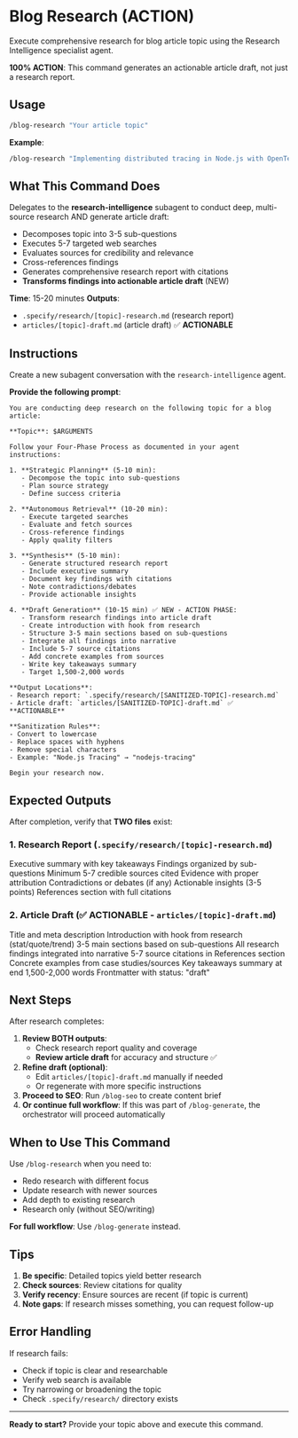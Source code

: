 # Blog Research (ACTION)

Execute comprehensive research for blog article topic using the Research Intelligence specialist agent.

**100% ACTION**: This command generates an actionable article draft, not just a research report.

## Usage

```bash
/blog-research "Your article topic"
```

**Example**:
```bash
/blog-research "Implementing distributed tracing in Node.js with OpenTelemetry"
```

## What This Command Does

Delegates to the **research-intelligence** subagent to conduct deep, multi-source research AND generate article draft:

- Decomposes topic into 3-5 sub-questions
- Executes 5-7 targeted web searches
- Evaluates sources for credibility and relevance
- Cross-references findings
- Generates comprehensive research report with citations
- **Transforms findings into actionable article draft** (NEW)

**Time**: 15-20 minutes
**Outputs**:
- `.specify/research/[topic]-research.md` (research report)
- `articles/[topic]-draft.md` (article draft) ✅ **ACTIONABLE**

## Instructions

Create a new subagent conversation with the `research-intelligence` agent.

**Provide the following prompt**:

```
You are conducting deep research on the following topic for a blog article:

**Topic**: $ARGUMENTS

Follow your Four-Phase Process as documented in your agent instructions:

1. **Strategic Planning** (5-10 min):
   - Decompose the topic into sub-questions
   - Plan source strategy
   - Define success criteria

2. **Autonomous Retrieval** (10-20 min):
   - Execute targeted searches
   - Evaluate and fetch sources
   - Cross-reference findings
   - Apply quality filters

3. **Synthesis** (5-10 min):
   - Generate structured research report
   - Include executive summary
   - Document key findings with citations
   - Note contradictions/debates
   - Provide actionable insights

4. **Draft Generation** (10-15 min) ✅ NEW - ACTION PHASE:
   - Transform research findings into article draft
   - Create introduction with hook from research
   - Structure 3-5 main sections based on sub-questions
   - Integrate all findings into narrative
   - Include 5-7 source citations
   - Add concrete examples from sources
   - Write key takeaways summary
   - Target 1,500-2,000 words

**Output Locations**:
- Research report: `.specify/research/[SANITIZED-TOPIC]-research.md`
- Article draft: `articles/[SANITIZED-TOPIC]-draft.md` ✅ **ACTIONABLE**

**Sanitization Rules**:
- Convert to lowercase
- Replace spaces with hyphens
- Remove special characters
- Example: "Node.js Tracing" → "nodejs-tracing"

Begin your research now.
```

## Expected Outputs

After completion, verify that **TWO files** exist:

### 1. Research Report (`.specify/research/[topic]-research.md`)

 Executive summary with key takeaways
 Findings organized by sub-questions
 Minimum 5-7 credible sources cited
 Evidence with proper attribution
 Contradictions or debates (if any)
 Actionable insights (3-5 points)
 References section with full citations

### 2. Article Draft (✅ **ACTIONABLE** - `articles/[topic]-draft.md`)

 Title and meta description
 Introduction with hook from research (stat/quote/trend)
 3-5 main sections based on sub-questions
 All research findings integrated into narrative
 5-7 source citations in References section
 Concrete examples from case studies/sources
 Key takeaways summary at end
 1,500-2,000 words
 Frontmatter with status: "draft"

## Next Steps

After research completes:

1. **Review BOTH outputs**:
   - Check research report quality and coverage
   - **Review article draft** for accuracy and structure ✅
2. **Refine draft (optional)**:
   - Edit `articles/[topic]-draft.md` manually if needed
   - Or regenerate with more specific instructions
3. **Proceed to SEO**: Run `/blog-seo` to create content brief
4. **Or continue full workflow**: If this was part of `/blog-generate`, the orchestrator will proceed automatically

## When to Use This Command

Use `/blog-research` when you need to:

-  Redo research with different focus
-  Update research with newer sources
-  Add depth to existing research
-  Research only (without SEO/writing)

**For full workflow**: Use `/blog-generate` instead.

## Tips

1. **Be specific**: Detailed topics yield better research
2. **Check sources**: Review citations for quality
3. **Verify recency**: Ensure sources are recent (if topic is current)
4. **Note gaps**: If research misses something, you can request follow-up

## Error Handling

If research fails:
- Check if topic is clear and researchable
- Verify web search is available
- Try narrowing or broadening the topic
- Check `.specify/research/` directory exists

---

**Ready to start?** Provide your topic above and execute this command.
